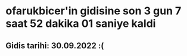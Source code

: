# ofarukbicer'in gidisine son 3 gun 7 saat 52 dakika 01 saniye kaldi

## Gidis tarihi: 30.09.2022 :(